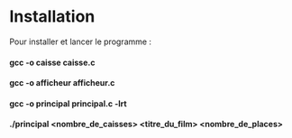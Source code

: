 # Installation

Pour installer et lancer le programme :

#### gcc -o caisse caisse.c
#### gcc -o afficheur afficheur.c
#### gcc -o principal principal.c -lrt
#### ./principal <nombre_de_caisses> <titre_du_film> <nombre_de_places>
